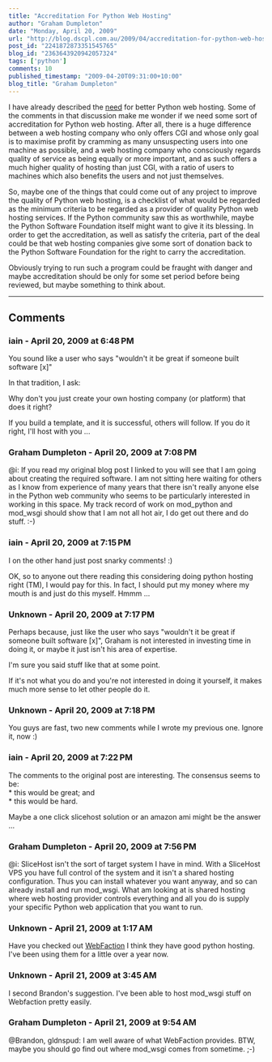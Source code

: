 ```yaml
---
title: "Accreditation For Python Web Hosting"
author: "Graham Dumpleton"
date: "Monday, April 20, 2009"
url: "http://blog.dscpl.com.au/2009/04/accreditation-for-python-web-hosting.html"
post_id: "2241872873351545765"
blog_id: "2363643920942057324"
tags: ['python']
comments: 10
published_timestamp: "2009-04-20T09:31:00+10:00"
blog_title: "Graham Dumpleton"
---
```


I have already described the [need](http://blog.dscpl.com.au/2009/04/improving-commercial-pythonwsgi-hosting.html) for better Python web hosting. Some of the comments in that discussion make me wonder if we need some sort of accreditation for Python web hosting. After all, there is a huge difference between a web hosting company who only offers CGI and whose only goal is to maximise profit by cramming as many unsuspecting users into one machine as possible, and a web hosting company who consciously regards quality of service as being equally or more important, and as such offers a much higher quality of hosting than just CGI, with a ratio of users to machines which also benefits the users and not just themselves.

  


So, maybe one of the things that could come out of any project to improve the quality of Python web hosting, is a checklist of what would be regarded as the minimum criteria to be regarded as a provider of quality Python web hosting services. If the Python community saw this as worthwhile, maybe the Python Software Foundation itself might want to give it its blessing. In order to get the accreditation, as well as satisfy the criteria, part of the deal could be that web hosting companies give some sort of donation back to the Python Software Foundation for the right to carry the accreditation.

  


Obviously trying to run such a program could be fraught with danger and maybe accreditation should be only for some set period before being reviewed, but maybe something to think about.

---

## Comments

### iain - April 20, 2009 at 6:48 PM

You sound like a user who says "wouldn't it be great if someone built software \[x\]"  
  
In that tradition, I ask:  
  
Why don't you just create your own hosting company \(or platform\) that does it right?  
  
If you build a template, and it is successful, others will follow. If you do it right, I'll host with you ...

### Graham Dumpleton - April 20, 2009 at 7:08 PM

@i: If you read my original blog post I linked to you will see that I am going about creating the required software. I am not sitting here waiting for others as I know from experience of many years that there isn't really anyone else in the Python web community who seems to be particularly interested in working in this space. My track record of work on mod\_python and mod\_wsgi should show that I am not all hot air, I do get out there and do stuff. :-\)

### iain - April 20, 2009 at 7:15 PM

I on the other hand just post snarky comments\! :\)  
  
OK, so to anyone out there reading this considering doing python hosting right \(TM\), I would pay for this. In fact, I should put my money where my mouth is and just do this myself. Hmmm ...

### Unknown - April 20, 2009 at 7:17 PM

Perhaps because, just like the user who says "wouldn't it be great if someone built software \[x\]", Graham is not interested in investing time in doing it, or maybe it just isn't his area of expertise.  
  
I'm sure you said stuff like that at some point.  
  
If it's not what you do and you're not interested in doing it yourself, it makes much more sense to let other people do it.

### Unknown - April 20, 2009 at 7:18 PM

You guys are fast, two new comments while I wrote my previous one. Ignore it, now :\)

### iain - April 20, 2009 at 7:22 PM

The comments to the original post are interesting. The consensus seems to be:  
\* this would be great; and  
\* this would be hard.  
  
Maybe a one click slicehost solution or an amazon ami might be the answer ...

### Graham Dumpleton - April 20, 2009 at 7:56 PM

@i: SliceHost isn't the sort of target system I have in mind. With a SliceHost VPS you have full control of the system and it isn't a shared hosting configuration. Thus you can install whatever you want anyway, and so can already install and run mod\_wsgi. What am looking at is shared hosting where web hosting provider controls everything and all you do is supply your specific Python web application that you want to run.

### Unknown - April 21, 2009 at 1:17 AM

Have you checked out [WebFaction](http://www.webfaction.com?affiliate=oshecho) I think they have good python hosting. I've been using them for a little over a year now.

### Unknown - April 21, 2009 at 3:45 AM

I second Brandon's suggestion. I've been able to host mod\_wsgi stuff on Webfaction pretty easily.

### Graham Dumpleton - April 21, 2009 at 9:54 AM

@Brandon, gldnspud: I am well aware of what WebFaction provides. BTW, maybe you should go find out where mod\_wsgi comes from sometime. ;-\)

